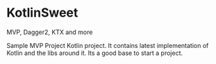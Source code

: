 # KotlinSweet
MVP, Dagger2, KTX and more


Sample MVP Project Kotlin project. It contains latest implementation of Kotlin and the libs around it. Its a good base to start a project.


